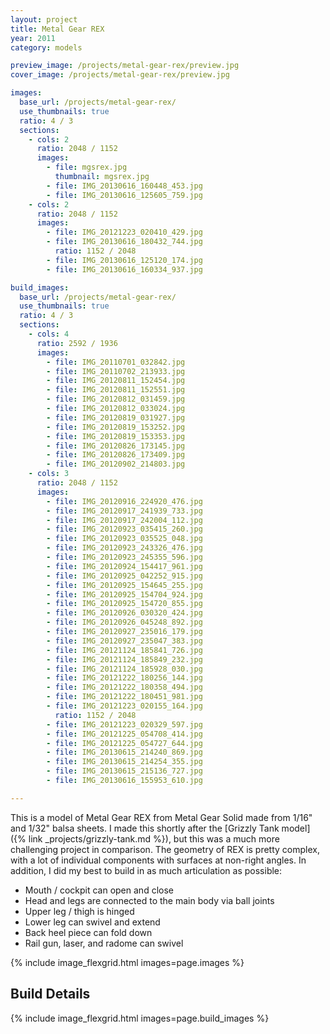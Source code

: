 ```yaml
---
layout: project
title: Metal Gear REX
year: 2011
category: models

preview_image: /projects/metal-gear-rex/preview.jpg
cover_image: /projects/metal-gear-rex/preview.jpg

images:
  base_url: /projects/metal-gear-rex/
  use_thumbnails: true
  ratio: 4 / 3
  sections:
    - cols: 2
      ratio: 2048 / 1152
      images:
        - file: mgsrex.jpg
          thumbnail: mgsrex.jpg
        - file: IMG_20130616_160448_453.jpg
        - file: IMG_20130616_125605_759.jpg
    - cols: 2
      ratio: 2048 / 1152
      images:
        - file: IMG_20121223_020410_429.jpg
        - file: IMG_20130616_180432_744.jpg
          ratio: 1152 / 2048
        - file: IMG_20130616_125120_174.jpg
        - file: IMG_20130616_160334_937.jpg

build_images:
  base_url: /projects/metal-gear-rex/
  use_thumbnails: true
  ratio: 4 / 3
  sections:
    - cols: 4
      ratio: 2592 / 1936
      images:
        - file: IMG_20110701_032842.jpg
        - file: IMG_20110702_213933.jpg
        - file: IMG_20120811_152454.jpg
        - file: IMG_20120811_152551.jpg
        - file: IMG_20120812_031459.jpg
        - file: IMG_20120812_033024.jpg
        - file: IMG_20120819_031927.jpg
        - file: IMG_20120819_153252.jpg
        - file: IMG_20120819_153353.jpg
        - file: IMG_20120826_173145.jpg
        - file: IMG_20120826_173409.jpg
        - file: IMG_20120902_214803.jpg
    - cols: 3
      ratio: 2048 / 1152
      images:
        - file: IMG_20120916_224920_476.jpg
        - file: IMG_20120917_241939_733.jpg
        - file: IMG_20120917_242004_112.jpg
        - file: IMG_20120923_035415_260.jpg
        - file: IMG_20120923_035525_048.jpg
        - file: IMG_20120923_243326_476.jpg
        - file: IMG_20120923_245355_596.jpg
        - file: IMG_20120924_154417_961.jpg
        - file: IMG_20120925_042252_915.jpg
        - file: IMG_20120925_154645_255.jpg
        - file: IMG_20120925_154704_924.jpg
        - file: IMG_20120925_154720_855.jpg
        - file: IMG_20120926_030320_424.jpg
        - file: IMG_20120926_045248_892.jpg
        - file: IMG_20120927_235016_179.jpg
        - file: IMG_20120927_235047_383.jpg
        - file: IMG_20121124_185841_726.jpg
        - file: IMG_20121124_185849_232.jpg
        - file: IMG_20121124_185928_030.jpg
        - file: IMG_20121222_180256_144.jpg
        - file: IMG_20121222_180358_494.jpg
        - file: IMG_20121222_180451_981.jpg
        - file: IMG_20121223_020155_164.jpg
          ratio: 1152 / 2048
        - file: IMG_20121223_020329_597.jpg
        - file: IMG_20121225_054708_414.jpg
        - file: IMG_20121225_054727_644.jpg
        - file: IMG_20130615_214240_869.jpg
        - file: IMG_20130615_214254_355.jpg
        - file: IMG_20130615_215136_727.jpg
        - file: IMG_20130616_155953_610.jpg

---
```


This is a model of Metal Gear REX from Metal Gear Solid made from 1/16" and 1/32" balsa sheets. I made this shortly after the [Grizzly Tank model]({% link _projects/grizzly-tank.md %}), but this was a much more challenging project in comparison. The geometry of REX is pretty complex, with a lot of individual components with surfaces at non-right angles. In addition, I did my best to build in as much articulation as possible:
- Mouth / cockpit can open and close
- Head and legs are connected to the main body via ball joints
- Upper leg / thigh is hinged
- Lower leg can swivel and extend
- Back heel piece can fold down
- Rail gun, laser, and radome can swivel

{% include image_flexgrid.html images=page.images %}

## Build Details

{% include image_flexgrid.html images=page.build_images %}
